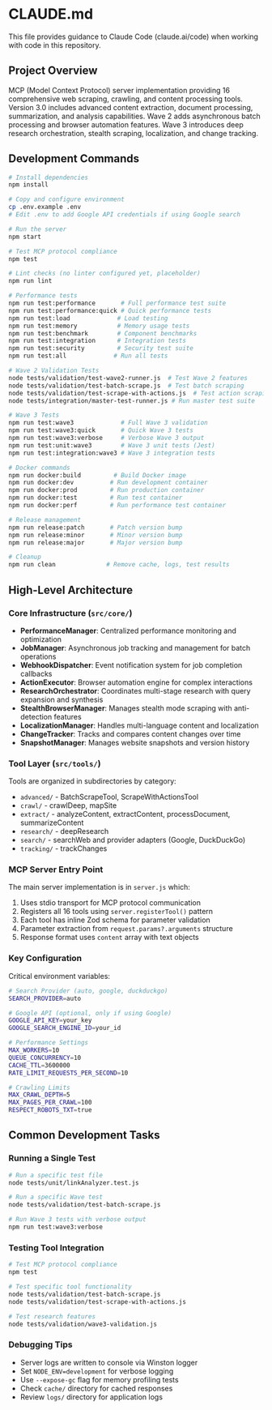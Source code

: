 # CLAUDE.md

This file provides guidance to Claude Code (claude.ai/code) when working with code in this repository.

## Project Overview

MCP (Model Context Protocol) server implementation providing 16 comprehensive web scraping, crawling, and content processing tools. Version 3.0 includes advanced content extraction, document processing, summarization, and analysis capabilities. Wave 2 adds asynchronous batch processing and browser automation features. Wave 3 introduces deep research orchestration, stealth scraping, localization, and change tracking.


## Development Commands

```bash
# Install dependencies
npm install

# Copy and configure environment
cp .env.example .env
# Edit .env to add Google API credentials if using Google search

# Run the server
npm start

# Test MCP protocol compliance
npm test

# Lint checks (no linter configured yet, placeholder)
npm run lint

# Performance tests
npm run test:performance       # Full performance test suite
npm run test:performance:quick # Quick performance tests
npm run test:load             # Load testing
npm run test:memory           # Memory usage tests
npm run test:benchmark        # Component benchmarks
npm run test:integration      # Integration tests
npm run test:security         # Security test suite
npm run test:all             # Run all tests

# Wave 2 Validation Tests
node tests/validation/test-wave2-runner.js  # Test Wave 2 features
node tests/validation/test-batch-scrape.js  # Test batch scraping
node tests/validation/test-scrape-with-actions.js  # Test action scraping
node tests/integration/master-test-runner.js # Run master test suite

# Wave 3 Tests
npm run test:wave3             # Full Wave 3 validation
npm run test:wave3:quick       # Quick Wave 3 tests
npm run test:wave3:verbose     # Verbose Wave 3 output
npm run test:unit:wave3        # Wave 3 unit tests (Jest)
npm run test:integration:wave3 # Wave 3 integration tests

# Docker commands
npm run docker:build         # Build Docker image
npm run docker:dev          # Run development container
npm run docker:prod         # Run production container
npm run docker:test         # Run test container
npm run docker:perf         # Run performance test container

# Release management
npm run release:patch       # Patch version bump
npm run release:minor       # Minor version bump
npm run release:major       # Major version bump

# Cleanup
npm run clean              # Remove cache, logs, test results
```

## High-Level Architecture

### Core Infrastructure (`src/core/`)
- **PerformanceManager**: Centralized performance monitoring and optimization
- **JobManager**: Asynchronous job tracking and management for batch operations
- **WebhookDispatcher**: Event notification system for job completion callbacks
- **ActionExecutor**: Browser automation engine for complex interactions
- **ResearchOrchestrator**: Coordinates multi-stage research with query expansion and synthesis
- **StealthBrowserManager**: Manages stealth mode scraping with anti-detection features
- **LocalizationManager**: Handles multi-language content and localization
- **ChangeTracker**: Tracks and compares content changes over time
- **SnapshotManager**: Manages website snapshots and version history

### Tool Layer (`src/tools/`)
Tools are organized in subdirectories by category:
- `advanced/` - BatchScrapeTool, ScrapeWithActionsTool
- `crawl/` - crawlDeep, mapSite
- `extract/` - analyzeContent, extractContent, processDocument, summarizeContent
- `research/` - deepResearch
- `search/` - searchWeb and provider adapters (Google, DuckDuckGo)
- `tracking/` - trackChanges

### MCP Server Entry Point
The main server implementation is in `server.js` which:
1. Uses stdio transport for MCP protocol communication
2. Registers all 16 tools using `server.registerTool()` pattern
3. Each tool has inline Zod schema for parameter validation
4. Parameter extraction from `request.params?.arguments` structure
5. Response format uses `content` array with text objects

### Key Configuration

Critical environment variables:

```bash
# Search Provider (auto, google, duckduckgo)
SEARCH_PROVIDER=auto

# Google API (optional, only if using Google)
GOOGLE_API_KEY=your_key
GOOGLE_SEARCH_ENGINE_ID=your_id

# Performance Settings
MAX_WORKERS=10
QUEUE_CONCURRENCY=10
CACHE_TTL=3600000
RATE_LIMIT_REQUESTS_PER_SECOND=10

# Crawling Limits
MAX_CRAWL_DEPTH=5
MAX_PAGES_PER_CRAWL=100
RESPECT_ROBOTS_TXT=true
```

## Common Development Tasks

### Running a Single Test
```bash
# Run a specific test file
node tests/unit/linkAnalyzer.test.js

# Run a specific Wave test
node tests/validation/test-batch-scrape.js

# Run Wave 3 tests with verbose output
npm run test:wave3:verbose
```

### Testing Tool Integration
```bash
# Test MCP protocol compliance
npm test

# Test specific tool functionality
node tests/validation/test-batch-scrape.js
node tests/validation/test-scrape-with-actions.js

# Test research features
node tests/validation/wave3-validation.js
```

### Debugging Tips
- Server logs are written to console via Winston logger
- Set `NODE_ENV=development` for verbose logging
- Use `--expose-gc` flag for memory profiling tests
- Check `cache/` directory for cached responses
- Review `logs/` directory for application logs

